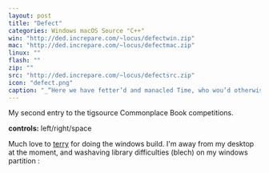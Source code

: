 ```yaml
---
layout: post
title: "Defect"
categories: Windows macOS Source "C++"
win: "http://ded.increpare.com/~locus/defectwin.zip"
mac: "http://ded.increpare.com/~locus/defectmac.zip"
linux: ""
flash: ""
zip: ""
src: "http://ded.increpare.com/~locus/defectsrc.zip"
icon: "defect.png"
caption: "_“Here we have fetter’d and manacled Time, who wou’d otherwise slay the Gods.”_"
---
```

My second entry to the tigsource Commonplace Book competitions.

**controls:** left/right/space

Much love to [terry](http://distractionware.com/blog/) for doing the windows build. I'm away from my desktop at the moment, and washaving library difficulties (blech) on my windows partition :
	